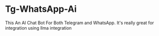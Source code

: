 # Tg-WhatsApp-Ai
This An AI Chat Bot For Both Telegram and WhatsApp. It's really great for integration using llma integration
